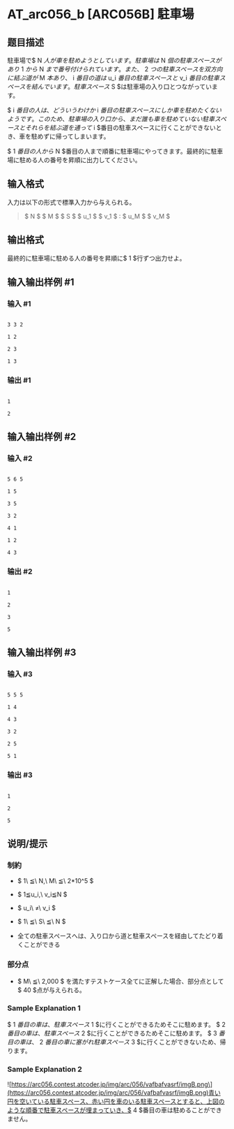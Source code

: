 # AT_arc056_b [ARC056B] 駐車場

## 题目描述

[problemUrl]: https://atcoder.jp/contests/arc056/tasks/arc056_b

駐車場で$ N $人が車を駐めようとしています。 駐車場は$ N $個の駐車スペースがあり$ 1 $から$ N $まで番号付けられています。また、$ 2 $つの駐車スペースを双方向に結ぶ道が$ M $本あり、$ i $番目の道は$ u_i $番目の駐車スペースと$ v_i $番目の駐車スペースを結んでいます。 駐車スペース$ S $は駐車場の入り口とつながっています。

$ i $番目の人は、どういうわけか$ i $番目の駐車スペースにしか車を駐めたくないようです。このため、駐車場の入り口から、まだ誰も車を駐めていない駐車スペースとそれらを結ぶ道を通って$ i $番目の駐車スペースに行くことができないとき、車を駐めずに帰ってしまいます。

$ 1 $番目の人から$ N $番目の人まで順番に駐車場にやってきます。最終的に駐車場に駐める人の番号を昇順に出力してください。

## 输入格式

入力は以下の形式で標準入力から与えられる。

> $ N $ $ M $ $ S $ $ u_1 $ $ v_1 $ : $ u_M $ $ v_M $

## 输出格式

最終的に駐車場に駐める人の番号を昇順に$ 1 $行ずつ出力せよ。

## 输入输出样例 #1

### 输入 #1

```
3 3 2
1 2
2 3
1 3
```

### 输出 #1

```
1
2
```

## 输入输出样例 #2

### 输入 #2

```
5 6 5
1 5
3 5
3 2
4 1
1 2
4 3
```

### 输出 #2

```
1
2
3
5
```

## 输入输出样例 #3

### 输入 #3

```
5 5 5
1 4
4 3
3 2
2 5
5 1
```

### 输出 #3

```
1
2
5
```

## 说明/提示

### 制約

- $ 1\ ≦\ N,\ M\ ≦\ 2*10^5 $
- $ 1≦u_i,\ v_i≦N $
- $ u_i\ ≠\ v_i $
- $ 1\ ≦\ S\ ≦\ N $
- 全ての駐車スペースへは、入り口から道と駐車スペースを経由してたどり着くことができる

### 部分点

- $ M\ ≦\ 2,000 $ を満たすテストケース全てに正解した場合、部分点として$ 40 $点が与えられる。

### Sample Explanation 1

$ 1 $番目の車は、駐車スペース$ 1 $に行くことができるためそこに駐めます。 $ 2 $番目の車は、駐車スペース$ 2 $に行くことができるためそこに駐めます。 $ 3 $番目の車は、$ 2 $番目の車に塞がれ駐車スペース$ 3 $に行くことができないため、帰ります。

### Sample Explanation 2

!\[https://arc056.contest.atcoder.jp/img/arc/056/vafbafvasrf/imgB.png\](https://arc056.contest.atcoder.jp/img/arc/056/vafbafvasrf/imgB.png)青い円を空いている駐車スペース、赤い円を車のいる駐車スペースとすると、上図のような順番で駐車スペースが埋まっていき、$ 4 $番目の車は駐めることができません。